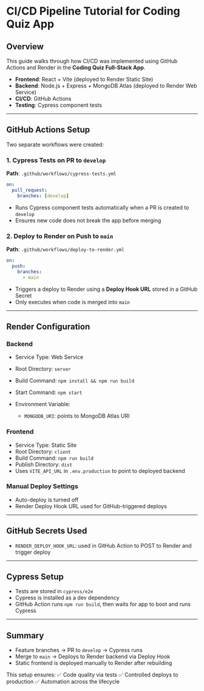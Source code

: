 # CI/CD Pipeline Tutorial for Coding Quiz App

## Overview

This guide walks through how CI/CD was implemented using GitHub Actions and Render in the **Coding Quiz Full-Stack App**.

* **Frontend**: React + Vite (deployed to Render Static Site)
* **Backend**: Node.js + Express + MongoDB Atlas (deployed to Render Web Service)
* **CI/CD**: GitHub Actions
* **Testing**: Cypress component tests

---

## GitHub Actions Setup

Two separate workflows were created:

### 1. Cypress Tests on PR to `develop`

**Path**: `.github/workflows/cypress-tests.yml`

```yaml
on:
  pull_request:
    branches: [develop]
```

* Runs Cypress component tests automatically when a PR is created to `develop`
* Ensures new code does not break the app before merging

### 2. Deploy to Render on Push to `main`

**Path**: `.github/workflows/deploy-to-render.yml`

```yaml
on:
  push:
    branches:
      - main
```

* Triggers a deploy to Render using a **Deploy Hook URL** stored in a GitHub Secret
* Only executes when code is merged into `main`

---

## Render Configuration

### Backend

* Service Type: Web Service
* Root Directory: `server`
* Build Command: `npm install && npm run build`
* Start Command: `npm start`
* Environment Variable:

  * `MONGODB_URI`: points to MongoDB Atlas URI

### Frontend

* Service Type: Static Site
* Root Directory: `client`
* Build Command: `npm run build`
* Publish Directory: `dist`
* Uses `VITE_API_URL` in `.env.production` to point to deployed backend

### Manual Deploy Settings

* Auto-deploy is turned off
* Render Deploy Hook URL used for GitHub-triggered deploys

---

## GitHub Secrets Used

* `RENDER_DEPLOY_HOOK_URL`: used in GitHub Action to POST to Render and trigger deploy

---

## Cypress Setup

* Tests are stored in `cypress/e2e`
* Cypress is installed as a dev dependency
* GitHub Action runs `npm run build`, then waits for app to boot and runs Cypress

---

## Summary

* Feature branches → PR to `develop` → Cypress runs
* Merge to `main` → Deploys to Render backend via Deploy Hook
* Static frontend is deployed manually to Render after rebuilding

This setup ensures:
✅ Code quality via tests
✅ Controlled deploys to production
✅ Automation across the lifecycle
